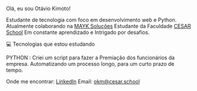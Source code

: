 Olá, eu sou Otávio Kimoto!

 Estudante de tecnologia com foco em desenvolvimento web e Python.  
 Atualmente colaborando na [MAYK Soluções](https://mayksolucoes.com.br/) 
 Estudante da Faculdade [CESAR School](https://www.cesar.school/)
 Em constante aprendizado e Intrigado por desafios.

 💻 Tecnologias que estou estudando

PYTHON : 
Criei um script para fazer a Premiação dos funcionários da empresa. Automatizando um processo longo, para um curto prazo de tempo.


 Onde me encontrar:
[LinkedIn](https://www.linkedin.com/in/otavio-kimoto-michels-188999368/)
Email: okm@cesar.school



